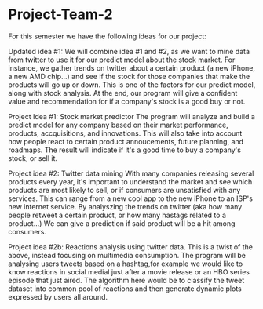 # Project-Team-2

For this semester we have the following ideas for our project:

Updated idea #1:
We will combine idea #1 and #2, as we want to mine data from twitter to use it for our predict model about the stock market. For instance, we gather trends on twitter about a certain product (a new iPhone, a new AMD chip...) and see if the stock for those companies that make the products will go up or down. This is one of the factors for our predict model, along with stock analysis. At the end, our program will give a confident value and recommendation for if a company's stock is a good buy or not.

Project Idea #1: Stock market predictor
The program will analyze and build a predict model for any company based on their market performance, products, accquisitions, and innovations. This will also take into account how people react to certain product annoucements, future planning, and roadmaps. The result will indicate if it's a good time to buy a company's stock, or sell it.

Project idea #2: Twitter data mining
With many companies releasing several products every year, it's important to understand the market and see which products are most likely to sell, or if consumers are unsatisfied with any services. This can range from a new cool app to the new iPhone to an ISP's new internet service. By analyszing the trends on twitter (aka how many people retweet a certain product, or how many hastags related to a product...) We can give a prediction if said product will be a hit among consumers.

Project idea #2b: Reactions analysis using twitter data.
This is a twist of the above, instead focusing on multimedia consumption. 
The program will be analysing users tweets based on a hashtag,for example we would like to know reactions in social medial just after a movie release or an HBO series episode that just aired. The algorithm here would be to classify the tweet dataset into common pool of reactions and then generate dynamic plots expressed by users all around. 
